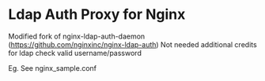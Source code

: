 # Ldap Auth Proxy for Nginx

Modified fork of nginx-ldap-auth-daemon (https://github.com/nginxinc/nginx-ldap-auth)
Not needed additional credits for ldap check valid username/password

Eg. See nginx_sample.conf

